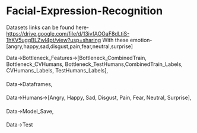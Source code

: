 # Facial-Expression-Recognition
Datasets links can be found here-https://drive.google.com/file/d/13ivfAOOaF8dLtiS-1hKV5uggBLZwl4pt/view?usp=sharing
With these emotion-[angry,happy,sad,disgust,pain,fear,neutral,surprise]

Data->Bottleneck_Features->[Bottleneck_CombinedTrain, Bottleneck_CVHumans, Bottleneck_TestHumans,CombinedTrain_Labels, CVHumans_Labels, TestHumans_Labels],
####
Data->Dataframes,
####
Data->Humans->[Angry, Happy, Sad, Disgust, Pain, Fear, Neutral, Surprise],
####
Data->Model_Save,
####
Data->Test
